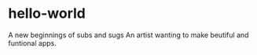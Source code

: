 # hello-world
A new beginnings of subs and sugs
An artist wanting to make beutiful and funtional apps.
